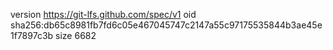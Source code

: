 version https://git-lfs.github.com/spec/v1
oid sha256:db65c8981fb7fd6c05e467045747c2147a55c97175535844b3ae45e1f7897c3b
size 6682
